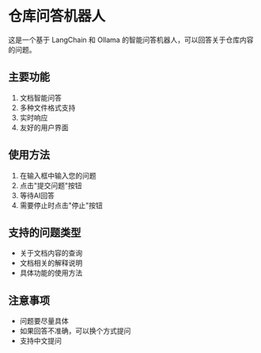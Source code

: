 # 仓库问答机器人

这是一个基于 LangChain 和 Ollama 的智能问答机器人，可以回答关于仓库内容的问题。

## 主要功能

1. 文档智能问答
2. 多种文件格式支持
3. 实时响应
4. 友好的用户界面

## 使用方法

1. 在输入框中输入您的问题
2. 点击"提交问题"按钮
3. 等待AI回答
4. 需要停止时点击"停止"按钮

## 支持的问题类型

- 关于文档内容的查询
- 文档相关的解释说明
- 具体功能的使用方法

## 注意事项

- 问题要尽量具体
- 如果回答不准确，可以换个方式提问
- 支持中文提问 